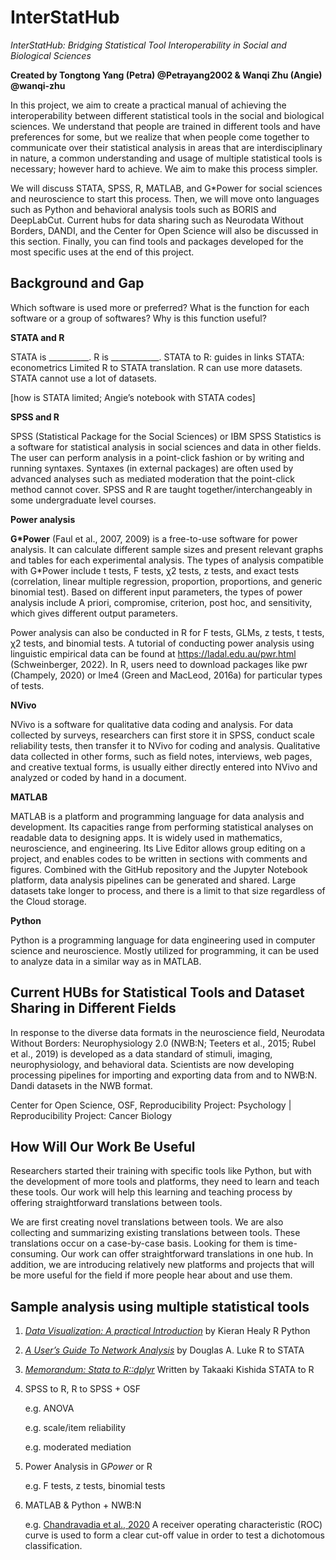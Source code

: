 # InterStatHub
*InterStatHub: Bridging Statistical Tool Interoperability in Social and Biological Sciences*

**Created by Tongtong Yang (Petra) @Petrayang2002 & Wanqi Zhu (Angie) @wanqi-zhu**

In this project, we aim to create a practical manual of achieving the interoperability between different statistical tools in the social and biological sciences. We understand that people are trained in different tools and have preferences for some, but we realize that when people come together to communicate over their statistical analysis in areas that are interdisciplinary in nature, a common understanding and usage of multiple statistical tools is necessary; however hard to achieve. We aim to make this process simpler. 

We will discuss STATA, SPSS, R, MATLAB, and G*Power for social sciences and neuroscience to start this process. Then, we will move onto languages such as Python and behavioral analysis tools such as BORIS and DeepLabCut. Current hubs for data sharing such as Neurodata Without Borders, DANDI, and the Center for Open Science will also be discussed in this section. Finally, you can find tools and packages developed for the most specific uses at the end of this project.


## Background and Gap

Which software is used more or preferred? 
What is the function for each software or a group of softwares? 
Why is this function useful?

**STATA and R**

STATA is __________. R is ____________.
STATA to R: guides in links
STATA: econometrics
Limited R to STATA translation. R can use more datasets. STATA cannot use a lot of datasets. 

[how is STATA limited; Angie’s notebook with STATA codes]


**SPSS and R**

SPSS (Statistical Package for the Social Sciences) or IBM SPSS Statistics is a software for statistical analysis in social sciences and data in other fields. The user can perform analysis in a point-click fashion or by writing and running syntaxes. Syntaxes (in external packages) are often used by advanced analyses such as mediated moderation that the point-click method cannot cover. SPSS and R are taught together/interchangeably in some undergraduate level courses.


**Power analysis**

**G*Power** (Faul et al., 2007, 2009) is a free-to-use software for power analysis. It can calculate different sample sizes and present relevant graphs and tables for each experimental analysis. The types of analysis compatible with G*Power include t tests, F tests, χ2 tests, z tests, and exact tests (correlation, linear multiple regression, proportion, proportions, and generic binomial test). Based on different input parameters, the types of power analysis include A priori, compromise, criterion, post hoc, and sensitivity, which gives different output parameters.

Power analysis can also be conducted in R for F tests, GLMs, z tests, t tests, χ2 tests, and binomial tests. A tutorial of conducting power analysis using linguistic empirical data can be found at https://ladal.edu.au/pwr.html (Schweinberger, 2022). In R, users need to download packages like pwr (Champely, 2020) or lme4 (Green and MacLeod, 2016a) for particular types of tests. 


**NVivo**

NVivo is a software for qualitative data coding and analysis. For data collected by surveys, researchers can first store it in SPSS, conduct scale reliability tests, then transfer it to NVivo for coding and analysis. Qualitative data collected in other forms, such as field notes, interviews, web pages, and creative textual forms, is usually either directly entered into NVivo and analyzed or coded by hand in a document.


**MATLAB**

MATLAB is a platform and programming language for data analysis and development. Its capacities range from performing statistical analyses on readable data to designing apps. It is widely used in mathematics, neuroscience, and engineering. Its Live Editor allows group editing on a project, and enables codes to be written in sections with comments and figures. Combined with the GitHub repository and the Jupyter Notebook platform, data analysis pipelines can be generated and shared. Large datasets take longer to process, and there is a limit to that size regardless of the Cloud storage. 


**Python**

Python is a programming language for data engineering used in computer science and neuroscience. Mostly utilized for programming, it can be used to analyze data in a similar way as in MATLAB.



## Current HUBs for Statistical Tools and Dataset Sharing in Different Fields

In response to the diverse data formats in the neuroscience field, Neurodata Without Borders: Neurophysiology 2.0 (NWB:N; Teeters et al., 2015; Rubel et al., 2019) is developed as a data standard of stimuli, imaging, neurophysiology, and behavioral data. Scientists are now developing processing pipelines for importing and exporting data from and to NWB:N.
Dandi datasets in the NWB format. 

Center for Open Science, OSF, Reproducibility Project: Psychology | Reproducibility Project: Cancer Biology

## How Will Our Work Be Useful

Researchers started their training with specific tools like Python, but with the development of more tools and platforms, they need to learn and teach these tools. Our work will help this learning and teaching process by offering straightforward translations between tools.

We are first creating novel translations between tools. We are also collecting and summarizing existing translations between tools. These translations occur on a case-by-case basis. Looking for them is time-consuming. Our work can offer straightforward translations in one hub. In addition, we are introducing relatively new platforms and projects that will be more useful for the field if more people hear about and use them.

## Sample analysis using multiple statistical tools

1. *[Data Visualization: A practical Introduction](https://socviz.co/)* by Kieran Healy
R
Python

2. *[A User’s Guide To Network Analysis](https://nwcommands.wordpress.com/)* by Douglas A. Luke
R to STATA

3. *[Memorandum: Stata to R::dplyr](https://github.com/takakishi/stata-to-dplyr)* Written by Takaaki Kishida
STATA to R

4. SPSS to R, R to SPSS + OSF

   e.g. ANOVA

   e.g. scale/item reliability

   e.g. moderated mediation

6. Power Analysis in G*Power* or R

   e.g. F tests, z tests, binomial tests
   
8. MATLAB & Python + NWB:N

   e.g. [Chandravadia et al., 2020](https://www.nature.com/articles/s41597-020-0415-9)
   A receiver operating characteristic (ROC) curve is used to form a clear cut-off value in order to test a dichotomous classification.
